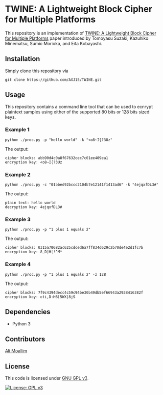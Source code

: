 # TWINE: A Lightweight Block Cipher for Multiple Platforms

This repository is an implementation of [TWINE: A Lightweight Block Cipher for Multiple Platforms](TWINE_A_Lightweight_Block_Cipher_for_Multiple_Platforms.pdf) paper introduced by Tomoyasu Suzaki, Kazuhiko Minematsu, Sumio Morioka, and Eita Kobayashi.

## Installation
Simply clone this repository via

	git clone https://github.com/AXJ15/TWINE.git

## Usage
This repository contains a command line tool that can be used to ecnrypt plaintext samples using either of the supported 80 bits or 128 bits sized keys.

### Example 1

	python ./proc.py -p "hello world" -k "<o8~I{?3Uz"

The output:

	cipher blocks: abb90d4c0a8f67632cec7c01ee409ea1
	encryption key: <o8~I{?3Uz

### Example 2

	python ./proc.py -c "01bbed92bccc2104b7e12141f1413ad6" -k "4ejqxfDL3#"

The output:

	plain text: hello world
	decryption key: 4ejqxfDL3#

### Example 3

	python ./proc.py -p "1 plus 1 equals 2"

The output:

	cipher blocks: 0315a70682ac625cdced6a7ff834d629c2b70de4e2d1fc7b
	encryption key: 8_D]H[!^M*

### Example 4

	python ./proc.py -p "1 plus 1 equals 2" -z 128

The output:

	cipher blocks: 7f9c4394decc4c59c94be30b49db5ef66943a2938416382f
	encryption key: oti,D:H6[5WX|8jS

## Dependencies
- Python 3

## Contributors

[Ali Moallim](mailto:axj.159@gmail.com)

## License
This code is licensed under [GNU GPL v3](https://www.gnu.org/licenses/gpl-3.0.en.html).

[![License: GPL v3](https://img.shields.io/badge/License-GPLv3-blue.svg)](https://www.gnu.org/licenses/gpl-3.0)
